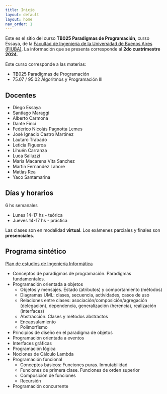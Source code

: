```yaml
---
title: Inicio
layout: default
layout: home
nav_order: 1
---
```


Este es el sitio del curso **TB025 Paradigmas de Programación**, curso
Essaya, de la [Facultad de Ingeniería de la Universidad de Buenos Aires
(FIUBA)](https://fi.uba.ar). La información que se presenta corresponde al
**2do cuatrimestre 2024**.

Este curso corresponde a las materias:

* TB025 Paradigmas de Programación
* 75.07 / 95.02 Algoritmos y Programación III

## Docentes

- Diego Essaya
- Santiago Maraggi
- Alberto Carmona
- Dante Finci
- Federico Nicolás Pagnotta Lemes
- José Ignacio Castro Martínez
- Lautaro Trabado
- Leticia Figueroa
- Lihuén Carranza
- Luca Salluzzi
- María Macarena Vita Sanchez
- Martín Fernandez Lahore
- Matías Rea
- Yaco Santamarina

## Días y horarios

6 hs semanales

- Lunes 14-17 hs - teórica
- Jueves 14-17 hs - práctica

Las clases son en modalidad **virtual**. Los exámenes parciales y finales son
**presenciales**.

## Programa sintético

[Plan de estudios de Ingeniería Informática](https://cms.fi.uba.ar/uploads/RESCD_2023_526_Informatica_Plan_2023_Aprobacion_15d3cee700.pdf)

- Conceptos de paradigmas de programación. Paradigmas fundamentales.
- Programación orientada a objetos
    - Objetos y mensajes. Estado (atributos) y comportamiento (métodos)
    - Diagramas UML: clases, secuencia, actividades, casos de uso
    - Relaciones entre clases: asociación/composición/agregación (delegación), dependencia, generalización (herencia), realización (interfaces)
    - Abstracción. Clases y métodos abstractos
    - Encapsulamiento
    - Polimorfismo
- Principios de diseño en el paradigma de objetos
- Programación orientada a eventos
- Interfaces gráficas
- Programación lógica
- Nociones de Cálculo Lambda
- Programación funcional
    - Conceptos básicos: Funciones puras. Inmutabilidad
    - Funciones de primera clase. Funciones de orden superior
    - Composición de funciones
    - Recursión
- Programación concurrente
